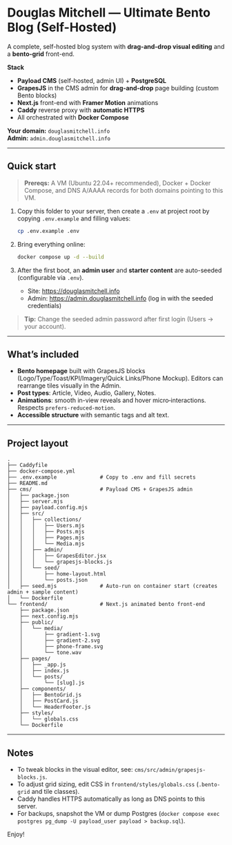 # Douglas Mitchell — Ultimate Bento Blog (Self-Hosted)

A complete, self-hosted blog system with **drag-and-drop visual editing** and a **bento-grid** front-end.

**Stack**
- **Payload CMS** (self-hosted, admin UI) + **PostgreSQL**
- **GrapesJS** in the CMS admin for **drag‑and‑drop** page building (custom Bento blocks)
- **Next.js** front-end with **Framer Motion** animations
- **Caddy** reverse proxy with **automatic HTTPS**
- All orchestrated with **Docker Compose**

**Your domain:** `douglasmitchell.info`  
**Admin:** `admin.douglasmitchell.info`

---

## Quick start

> **Prereqs:** A VM (Ubuntu 22.04+ recommended), Docker + Docker Compose, and DNS A/AAAA records for both domains pointing to this VM.

1. Copy this folder to your server, then create a `.env` at project root by copying `.env.example` and filling values:
   ```bash
   cp .env.example .env
   ```

2. Bring everything online:
   ```bash
   docker compose up -d --build
   ```

3. After the first boot, an **admin user** and **starter content** are auto-seeded (configurable via `.env`).  
   - Site: https://douglasmitchell.info  
   - Admin: https://admin.douglasmitchell.info (log in with the seeded credentials)

> **Tip:** Change the seeded admin password after first login (Users → your account).

---

## What’s included

- **Bento homepage** built with GrapesJS blocks (Logo/Type/Toast/KPI/Imagery/Quick Links/Phone Mockup). Editors can rearrange tiles visually in the Admin.
- **Post types**: Article, Video, Audio, Gallery, Notes.
- **Animations**: smooth in-view reveals and hover micro‑interactions. Respects `prefers-reduced-motion`.
- **Accessible structure** with semantic tags and alt text.

---

## Project layout

```
.
├── Caddyfile
├── docker-compose.yml
├── .env.example              # Copy to .env and fill secrets
├── README.md
├── cms/                      # Payload CMS + GrapesJS admin
│   ├── package.json
│   ├── server.mjs
│   ├── payload.config.mjs
│   ├── src/
│   │   ├── collections/
│   │   │   ├── Users.mjs
│   │   │   ├── Posts.mjs
│   │   │   ├── Pages.mjs
│   │   │   └── Media.mjs
│   │   ├── admin/
│   │   │   ├── GrapesEditor.jsx
│   │   │   └── grapesjs-blocks.js
│   │   └── seed/
│   │       ├── home-layout.html
│   │       └── posts.json
│   ├── seed.mjs              # Auto-run on container start (creates admin + sample content)
│   └── Dockerfile
└── frontend/                 # Next.js animated bento front-end
    ├── package.json
    ├── next.config.mjs
    ├── public/
    │   └── media/
    │       ├── gradient-1.svg
    │       ├── gradient-2.svg
    │       ├── phone-frame.svg
    │       └── tone.wav
    ├── pages/
    │   ├── _app.js
    │   ├── index.js
    │   └── posts/
    │       └── [slug].js
    ├── components/
    │   ├── BentoGrid.js
    │   ├── PostCard.js
    │   └── HeaderFooter.js
    ├── styles/
    │   └── globals.css
    └── Dockerfile
```

---

## Notes

- To tweak blocks in the visual editor, see: `cms/src/admin/grapesjs-blocks.js`.
- To adjust grid sizing, edit CSS in `frontend/styles/globals.css` (`.bento-grid` and tile classes).
- Caddy handles HTTPS automatically as long as DNS points to this server.
- For backups, snapshot the VM or dump Postgres (`docker compose exec postgres pg_dump -U payload_user payload > backup.sql`).

Enjoy!
